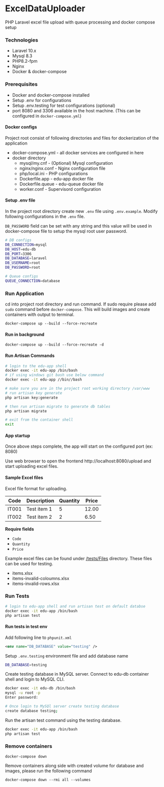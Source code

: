 # ExcelDataUploader
PHP Laravel excel file upload with queue processing and docker compose setup

### Technologies
- Laravel 10.x
- Mysql 8.3
- PHP8.2-fpm
- Nginx
- Docker & docker-compose

### Prerequisites
- Docker and docker-compose installed
- Setup .env for configurations
- Setup .env.testing for test configurations (optional)
- port 8080 and 3306 available in the host machine. (This can be configured in `docker-compose.yml`)

#### Docker configs
Project root consist of following directories and files for dockerization of the application
- docker-compose.yml - all docker services are configured in here
- docker directory
    - mysql/my.cnf - (Optional) Mysql configuration
    - nginx/nginx.conf - Nginx configuration file
    - php/local.ini - PHP configurations
    - Dockerfile.app - edu-app docker file
    - Dockerfile.queue - edu-queue docker file
    - worker.conf - Supervisord configuration

#### Setup .env file
In the project root directory create new `.env` file using `.env.example`. Modify following configurations in the `.env` file.

`DB_PASSWORD` field can be set with any string and this value will be used in docker-compose file to setup the mysql root user password.
```bash
# DB configs
DB_CONNECTION=mysql
DB_HOST=edu-db
DB_PORT=3306
DB_DATABASE=laravel
DB_USERNAME=root
DB_PASSWORD=root

# Queue configs
QUEUE_CONNECTION=database
```

### Run Application
cd into project root directory and run command. If sudo require please add `sudo` command before `docker-compose`. This will build images and create containers with output to terminal.

```
docker-compose up --build --force-recreate
```

#### Run in background
```
docker-compose up --build --force-recreate -d
```

#### Run Artisan Commands
```bash
# login to the edu-app shell
docker exec -it edu-app /bin/bash
# if using windows git bash use below command
docker exec -it edu-app //bin//bash

# make sure you are in the project root working directory /var/www
# run artisan key generate
php artisan key:generate

# then run artisan migrate to generate db tables
php artisan migrate

# exit from the container shell
exit
```

#### App startup
Once above steps complete, the app will start on the configured port (ex: 8080)

Use web browser to open the frontend http://localhost:8080/upload and start uploading excel files.

#### Sample Excel files
Excel file format for uploading.

| Code | Description | Quantity | Price |
| ----------- | ----------- | ----------- | ----------- |
| IT001 | Test item 1 | 5 | 12.00 |
| IT002 | Test item 2 | 2 | 6.50 |

**Require fields**
- `Code`
- `Quantity`
- `Price`

Example excel files can be found under  [/tests/Files](/teste/Files) directory. These files can be used for testing.

- items.xlsx
- items-invalid-coloumns.xlsx
- items-invalid-rows.xlsx

### Run Tests
```bash
# login to edu-app shell and run artisan test on default databse
docker exec -it edu-app /bin/bash
php artisan test
```

#### **Run tests in test env**
Add following line to `phpunit.xml`
```xml
<env name="DB_DATABASE" value="testing" />
```

Setup `.env.testing` environment file and add database name
```bash
DB_DATABASE=testing
```

Create testing database in MySQL server. Connect to edu-db container shell and login to MySQL CLI.
```bash
docker exec -it edu-db /bin/bash
mysql -u root -p
Enter password:

# Once login to MySQl server create testing database
create database testing;
```

Run the artisan test command using the testing database.
```bash
docker exec -it edu-app /bin/bash
php artisan test
```

### Remove containers
```
docker-compose down
```

Remove containers along side with created volume for database and images, please run the following command
```
docker-compose down --rmi all --volumes
```
